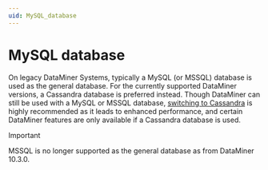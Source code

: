 ```yaml
---
uid: MySQL_database
---
```


# MySQL database

On legacy DataMiner Systems, typically a MySQL (or MSSQL) database is used as the general database. For the currently supported DataMiner versions, a Cassandra database is preferred instead. Though DataMiner can still be used with a MySQL or MSSQL database, [switching to Cassandra](xref:Migrating_the_general_database_to_Cassandra) is highly recommended as it leads to enhanced performance, and certain DataMiner features are only available if a Cassandra database is used.

> [!IMPORTANT]
> MSSQL is no longer supported as the general database as from DataMiner 10.3.0.
